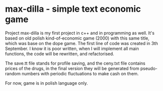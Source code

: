 # max-dilla - simple text economic game
Project max-dilla is my first project in c++ and in programming as well. It's based on old polish kind-of-economic
game (2000) with this same title, which was base on the dope game. The first line of code was created in 3th September.
I know it is poor written, when I will implement all main functions, the code will be rewritten, and refactorised.

The save.tt file stands for profile saving, and the ceny.txt file contains prices of the drugs, in the final version they 
will be generated from pseudo-random numbers with periodic fluctuations to make cash on them.

For now, game is in polish language only.
